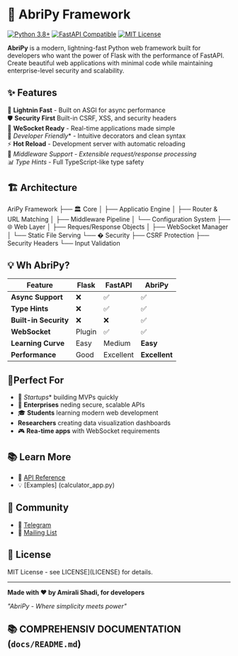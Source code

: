 # 🌟 AbriPy Framework

[![Python 3.8+](https://img.shields.io/badge/python-3.8+-blue.svg)](https://www.python.org/downloads/)
[![FastAPI Compatible](https://img.shields.io/badge/ASGI-compatible-green.svg)](https://asgi.readthedocs.io/)
[![MIT License](https://img.shields.io/badge/license-MIT-blue.svg)](LICENSE)

**AbriPy** is a modern, lightning-fast Python web framework built for developers who want the power of Flask with the performance of FastAPI. Create beautiful web applications with minimal code while maintaining enterprise-level security and scalability.

## ✨ Features

🚀 **Lightnin Fast** - Built on ASGI for async performance  
🛡️ **Security First**  Built-in CSRF, XSS, and security headers  
🔌 **WeSocket Ready** - Real-time applications made simple  
🎨 *Developer Friendly** - Intuitive decorators and clean syntax  
⚡ **Hot Reload** - Development server with automatic reloading  
🔧 **Middleware Support* - Extensible request/response processing  
📊 *Type Hints** - Full TypeScript-like type safety  

## 🏗️ Architecture


AriPy Framework
├── 🏛️ Core
│   ├── Applicatio Engine
│   ├── Router & URL Matching
│   ├── Middleware Pipeline
│   └── Configuration System
├── 🌐 Web Layer
│   ├── Reques/Response Objects
│   ├── WebSocket Manager
│   └── Static File Serving
└── � Security
├── CSRF Protection
├── Security Headers
└── Input Validation

## 💡 Wh AbriPy?

| Feature | Flask | FastAPI | **AbriPy** |
|---------|-------|---------|-----------|
| **Async Support** | ❌ | ✅ | ✅ |
| **Type Hints** | ❌ | ✅ | ✅ |
| **Built-in Security** | ❌ | ❌ | ✅ |
| **WebSocket** | Plugin | ✅ | ✅ |
| **Learning Curve** | Easy | Medium | **Easy** |
| **Performance** | Good | Excellent | **Excellent** |

## 🎯Perfect For

- 🚀 *Startups** building MVPs quickly
- 🏢 **Enterprises** neding secure, scalable APIs
- 🎓 **Students** learning modern web development
-  **Researchers** creating data visualization dashboards
- 🎮 **Rea-time apps** with WebSocket requirements

## 📚 Learn More

- 🎯 [API Reference](docs/app.html)
- 💡 [Examples] (calculator_app.py)

## 🤝 Community

- 💬 [Telegram](https://t.me/Amiralisahdii)
- 📧 [Mailing List](mailto:ashadi8448@gmail.com)

## 📄 License

MIT License - see LICENSE](LICENSE) for details.

---

**Made with ❤️ by Amirali Shadi, for developers**

*"AbriPy - Where simplicity meets power"*


## 📚 **COMPREHENSIV DOCUMENTATION** (`docs/README.md`)

```